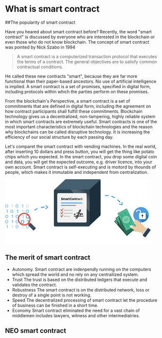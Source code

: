 # What is smart contract

##The popularity of smart contract

Have you heared about smart contract before? Recently, the word "smart contract" is discussed by everyone who are interested in the blockchain or even those who do not know blockchain. The concept of smart contract was pointed by Nick Szabo in 1994

> A smart contract is a computerized transaction protocol that executes the terms of a contract. The general objectives are to satisfy common contractual conditions.

He called these new contracts "smart", because they are far more functional than their paper-based ancestors. No use of artificial intelligence is implied. A smart contract is a set of promises, specified in digital form, including protocols within which the parties perform on these promises.

From the blockchain's Perspective, a smart contract is a set of commitments that are defined in digital form, including the agreement on how contract participants shall fulfill these commitments. Blockchain technology gives us a decentralized, non-tampering, highly reliable system in which smart contracts are extremely useful. Smart contracts is one of the most important characteristics of blockchain technologies and the reason why blockchains can be called disruptive technology. It is increasing the efficiency of our social structure by each passing day.

Let's comparet the smart contract with vending machines. In the real world, after inserting 10 dollars and press button, you will get the thing like potato chips which you expected. In the smart contract, you drop some digital coin and data, you will get the expected outcome, e.g. driver licence, into your own account. Smart contract is self-executing and is moitord by thounds of people, which makes it immutable and independent from centralization.

![](./images/smart-contracts.png) 

## The merit of smart contract

- Autonomy. 
Smart contract are indenpendly running on the computers which spread the world and no rely on any centrailized system.
- Trust
The trust is based on the distributed ledgers that execute and validates the contract.
- Robustness
The smart contract is on the distributed network, loss or destroy of a single point is not working. 
- Speed
The decentralized processing of smart contract let the procedure of business can be finished in a short time.
- Economy
Smart contract eliminated the need for a vast chain of middlemen includes lawyers, witness and other intermediatries.
## NEO  smart contract